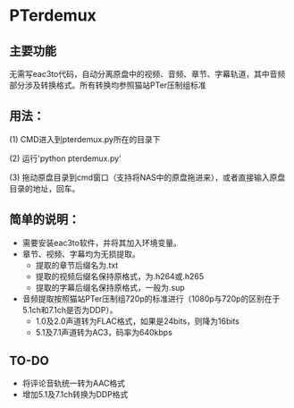 # PTerdemux

## 主要功能

无需写eac3to代码，自动分离原盘中的视频、音频、章节、字幕轨道，其中音频部分涉及转换格式。所有转换均参照猫站PTer压制组标准

## 用法：

(1) CMD进入到pterdemux.py所在的目录下

(2) 运行'python pterdemux.py'

(3) 拖动原盘目录到cmd窗口（支持将NAS中的原盘拖进来），或者直接输入原盘目录的地址，回车。


## 简单的说明：

* 需要安装eac3to软件，并将其加入环境变量。
* 章节、视频、字幕均为无损提取。
  * 提取的章节后缀名为.txt
  * 提取的视频后缀名保持原格式，为.h264或.h265
  * 提取的字幕后缀名保持原格式，一般为.sup
* 音频提取按照猫站PTer压制组720p的标准进行（1080p与720p的区别在于5.1ch和7.1ch是否为DDP）。
  * 1.0及2.0声道转为FLAC格式，如果是24bits，则降为16bits
  * 5.1及7.1声道转为AC3，码率为640kbps

## TO-DO

* 将评论音轨统一转为AAC格式
* 增加5.1及7.1ch转换为DDP格式
